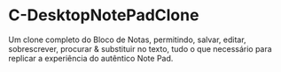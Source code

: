 # C-DesktopNotePadClone
Um clone completo do Bloco de Notas, permitindo, salvar, editar, sobrescrever, procurar &amp; substituir no texto, tudo o que necessário para replicar a experiência do autêntico Note Pad. 
